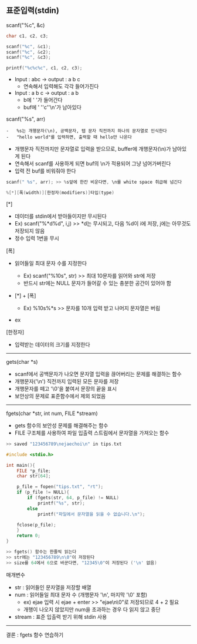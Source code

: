 ## 표준입력(stdin)

scanf("%c", &c)

```c
char c1, c2, c3; 	

scanf("%c", &c1); 
scanf("%c", &c2); 
scanf("%c", &c3);	

printf("%c%c%c", c1, c2, c3);
```

- Input : abc -> output : a b c
  - 연속해서 입력해도 각각 들어가진다
- Input : a b c -> output : a b
  - b에 ' '가 들어간다
  - buf에 ' ''c''\n'가 남아있다



scanf("%s", arr)

	-	%s는 개행문자(\n), 공백문자, 탭 문자 직전까지 하나의 문자열로 인식한다
	-	"hello world"를 입력하면, 출력할 때 hello만 나온다
 -	개행문자 직전까지만 문자열로 입력을 받으므로, buffer에 개행문자(\n)가 남아있게 된다
 -	연속해서 scanf를 사용하게 되면 buf의 \n가 적용되어 그냥 넘어가버린다
 -	입력 전 buf를 비워줘야 한다

```c
scanf(" %s", arr); >> %s앞에 한칸 비운다면, \n를 white space 취급해 넘긴다
```



```c
%[*][폭(width)][한정자(modifiers)]타입(type)
```

[*]

 -	데이터를 stdin에서 받아들이지만 무시된다
   -	Ex) scanf("%*d%d", i,j) >> *d는 무시되고, 다음 %d이 i에 저장, j에는 아무것도 저장되지 않음
   -	정수 입력 1번을 무시

[폭]

- 읽어들일 최대 문자 수를 지정한다
  - Ex) scanf("%10s", str) >> 최대 10문자를 읽어와 str에 저장
  - 반드시 str에는 NULL 문자가 들어갈 수 있는 충분한 공간이 있어야 함
- [*] + [폭]
  - Ex) %10s%*s >> 문자를 10개 입력 받고 나머지 문자열은 버림

- ex

[한정자]

- 입력받는 데이터의 크기를 지정한다

----

gets(char *s)

- scanf에서 공백문자가 나오면 문자열 입력을 끊어버리는 문제를 해결하는 함수
- 개행문자('\n') 직전까지 입력된 모든 문자를 저장
- 개행문자를 떼고 '\0'을 붙여서 문장의 끝을 표시
- 보안상의 문제로 표준함수에서 제외 되었음

----

fgets(char *str, int num, FILE *stream)

- gets 함수의 보안성 문제를 해결해주는 함수
- FILE 구조체를 사용하여 파일 입출력 스트림에서 문자열을 가져오는 함수

```c
>> saved "123456789\nejaechoi\n" in tips.txt

#include <stdio.h>

int main(){
    FILE *p_file;
    char str[64];

    p_file = fopen("tips.txt", "rt");
    if (p_file != NULL){
        if (fgets(str, 64, p_file) != NULL)
            printf("%s", str);
        else
            printf("파일에서 문자열을 읽을 수 없습니다.\n");

    fclose(p_file);
    }
    return 0;
}

>> fgets() 함수는 한줄씩 읽는다
>> str에는 "123456789\n\0"이 저장된다
>> size를 64에서 6으로 바꾼다면, "12345\0"이 저장된다 ('\n' 없음)
```

매개변수

- str : 읽어들인 문자열을 저장할 배열
- num : 읽어들일 최대 문자 수 (개행문자 '\n', 마지막 '\0' 포함)
  - ex) ejae 입력 시 ejae + enter >> "ejae\n\0"로 저장되므로 4 + 2 필요
  - 개행이 나오지 않았지만 num을 초과하는 경우 다 읽지 않고 중단
- stream : 표준 입출력 받기 위해 stdin 사용



----

결론 : fgets 함수 연습하기